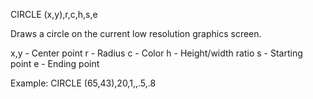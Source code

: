 CIRCLE (x,y),r,c,h,s,e

Draws a circle on the current low resolution graphics screen.

  x,y - Center point
  r   - Radius
  c   - Color
  h   - Height/width ratio
  s   - Starting point
  e   - Ending point

Example:
CIRCLE (65,43),20,1,,.5,.8